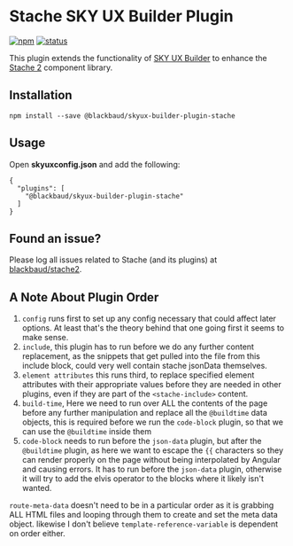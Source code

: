 # Stache SKY UX Builder Plugin

[![npm](https://img.shields.io/npm/v/@blackbaud/skyux-builder-plugin-stache.svg)](https://www.npmjs.com/package/@blackbaud/skyux-builder-plugin-stache)
[![status](https://travis-ci.org/blackbaud/skyux-builder-plugin-stache.svg?branch=master)](https://travis-ci.org/blackbaud/skyux-builder-plugin-stache)

This plugin extends the functionality of [SKY UX Builder](https://github.com/blackbaud/skyux-builder) to enhance the [Stache 2](https://github.com/blackbaud/stache2) component library.

## Installation

```
npm install --save @blackbaud/skyux-builder-plugin-stache
```

## Usage

Open **skyuxconfig.json** and add the following:

```
{
  "plugins": [
    "@blackbaud/skyux-builder-plugin-stache"
  ]
}
```

## Found an issue?

Please log all issues related to Stache (and its plugins) at [blackbaud/stache2](https://github.com/blackbaud/stache2/issues).

## A Note About Plugin Order

1. `config` runs first to set up any config necessary that could affect later options.   At least that's the theory behind that one going first it seems to make sense.
2. `include`,  this plugin has to run before we do any further content replacement, as the snippets that get pulled into the file from this include block, could very well contain stache jsonData themselves.
3. `element attributes`  this runs third, to replace specified element attributes with their appropriate values before they are needed in other plugins, even if they are part of the `<stache-include>` content.
4. `build-time`,  Here we need to run over ALL the contents of the page before any further manipulation and replace all the `@buildtime` data objects,  this is required before we run the `code-block` plugin, so that we can use the `@buildtime` inside them
5. `code-block` needs to run before the `json-data` plugin, but after the `@buildtime` plugin, as here we want to escape the `{{` characters so they can render properly on the page without being interpolated by Angular and causing errors.  It has to run before the `json-data` plugin, otherwise it will try to add the elvis operator to the blocks where it likely isn't wanted.

`route-meta-data` doesn't need to be in a particular order as it is grabbing ALL HTML files and looping through them to create and set the meta data object.
likewise I don't believe `template-reference-variable` is dependent on order either.
